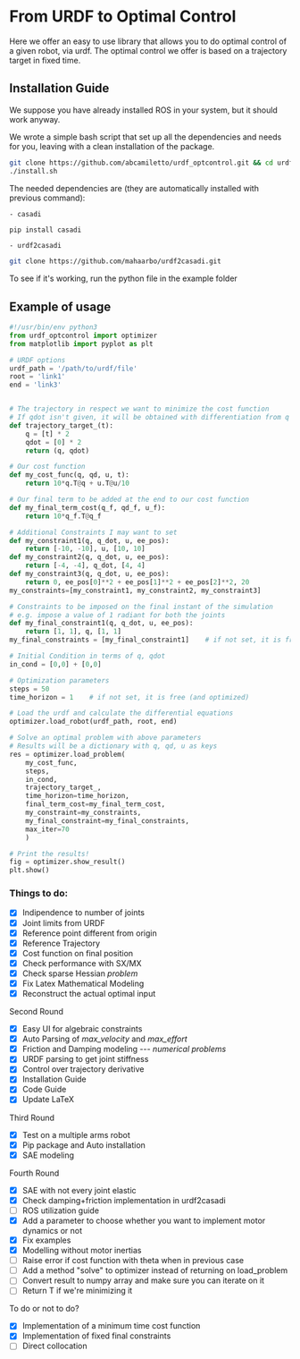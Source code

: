 # From URDF to Optimal Control
Here we offer an easy to use library that allows you to do optimal control of a given robot, via urdf.
The optimal control we offer is based on a trajectory target in fixed time.

## Installation Guide
We suppose you have already installed ROS in your system, but it should work anyway.

We wrote a simple bash script that set up all the dependencies and needs for you, leaving with a clean installation of the package.

```bash
git clone https://github.com/abcamiletto/urdf_optcontrol.git && cd urdf_optcontrol
./install.sh
```

The needed dependencies are (they are automatically installed with previous command):

	- casadi

```bash
pip install casadi
```
    
    - urdf2casadi
    
```bash
git clone https://github.com/mahaarbo/urdf2casadi.git
```


To see if it's working, run the python file in the example folder


## Example of usage
```python
#!/usr/bin/env python3
from urdf_optcontrol import optimizer
from matplotlib import pyplot as plt

# URDF options
urdf_path = '/path/to/urdf/file'
root = 'link1'
end = 'link3'


# The trajectory in respect we want to minimize the cost function
# If qdot isn't given, it will be obtained with differentiation from q
def trajectory_target_(t):
    q = [t] * 2
    qdot = [0] * 2
    return (q, qdot)

# Our cost function
def my_cost_func(q, qd, u, t):
    return 10*q.T@q + u.T@u/10

# Our final term to be added at the end to our cost function
def my_final_term_cost(q_f, qd_f, u_f):
    return 10*q_f.T@q_f

# Additional Constraints I may want to set
def my_constraint1(q, q_dot, u, ee_pos):
    return [-10, -10], u, [10, 10]
def my_constraint2(q, q_dot, u, ee_pos):
    return [-4, -4], q_dot, [4, 4]
def my_constraint3(q, q_dot, u, ee_pos):
    return 0, ee_pos[0]**2 + ee_pos[1]**2 + ee_pos[2]**2, 20
my_constraints=[my_constraint1, my_constraint2, my_constraint3]

# Constraints to be imposed on the final instant of the simulation
# e.g. impose a value of 1 radiant for both the joints
def my_final_constraint1(q, q_dot, u, ee_pos):
    return [1, 1], q, [1, 1]
my_final_constraints = [my_final_constraint1]    # if not set, it is free (and optimized)

# Initial Condition in terms of q, qdot
in_cond = [0,0] + [0,0]

# Optimization parameters
steps = 50
time_horizon = 1    # if not set, it is free (and optimized)

# Load the urdf and calculate the differential equations
optimizer.load_robot(urdf_path, root, end)

# Solve an optimal problem with above parameters
# Results will be a dictionary with q, qd, u as keys
res = optimizer.load_problem(
    my_cost_func,
    steps,
    in_cond,
    trajectory_target_,
    time_horizon=time_horizon,
    final_term_cost=my_final_term_cost, 
    my_constraint=my_constraints, 
    my_final_constraint=my_final_constraints,
    max_iter=70
    )

# Print the results!
fig = optimizer.show_result()
plt.show()
```


### Things to do:

- [x] Indipendence to number of joints
- [x] Joint limits from URDF
- [x] Reference point different from origin
- [x] Reference Trajectory
- [x] Cost function on final position
- [x] Check performance with SX/MX
- [x] Check sparse Hessian *problem*
- [x] Fix Latex Mathematical Modeling
- [x] Reconstruct the actual optimal input

Second Round

- [x] Easy UI for algebraic constraints
- [x] Auto Parsing of *max_velocity* and *max_effort*
- [x] Friction and Damping modeling --- *numerical problems*
- [x] URDF parsing to get joint stiffness 
- [x] Control over trajectory derivative
- [x] Installation Guide
- [x] Code Guide 
- [x] Update LaTeX

Third Round

- [x] Test on a multiple arms robot
- [x] Pip package and Auto installation
- [x] SAE modeling

Fourth Round

- [x] SAE with not every joint elastic
- [x] Check damping+friction implementation in urdf2casadi
- [ ] ROS utilization guide 
- [x] Add a parameter to choose whether you want to implement motor dynamics or not
- [x] Fix examples
- [x] Modelling without motor inertias
- [ ] Raise error if cost function with theta when in previous case
- [ ] Add a method "solve" to optimizer instead of returning on load_problem
- [ ] Convert result to numpy array and make sure you can iterate on it
- [ ] Return T if we're minimizing it

To do or not to do?
- [x] Implementation of a minimum time cost function 
- [x] Implementation of fixed final constraints
- [ ] Direct collocation

